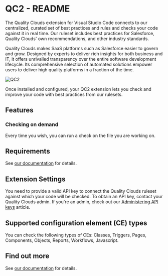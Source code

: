 # QC2 - README

The Quality Clouds extension for Visual Studio Code connects to our centralized, curated set of best practices and rules and checks your code against it in real time.
Our ruleset includes best practices for Salesforce, Quality Clouds' own recommendations, and other industry standards.

Quality Clouds makes SaaS platforms such as Salesforce easier to govern and grow.
Designed by experts to deliver rich insights for both business and IT, it offers unrivalled transparency over the entire software development lifecycle.
Its comprehensive selection of automated solutions empower users to deliver high quality platforms in a fraction of the time.


![QC2](https://qualityclouds.com/documentation/wp-content/uploads/2024/06/VSC-2.1-salesforce.gif)

Once installed and configured, your QC2 extension lets you check and improve your code with best practices from our rulesets.


## Features

### Checking on demand
Every time you wish, you can run a check on the file you are working on.


## Requirements

See [our documentation](https://qualityclouds.com/documentation/qc/qc2-visual-studio-code-extension/) for details.


## Extension Settings

You need to provide a valid API key to connect the Quality Clouds ruleset against which your code will be checked.
To obtain an API key, contact your Quality Clouds admin.
If you're an admin, check out our [Administering API keys](https://docs.qualityclouds.com/display/QCD/Administering+API+keys) article.



## Supported configuration element (CE) types
You can check the following types of CEs: Classes, Triggers, Pages, Components, Objects, Reports, Workflows, Javascript.

## Find out more
See [our documentation](https://docs.qualityclouds.com/qcd/qc2-visual-studio-code-extension.html) for details.